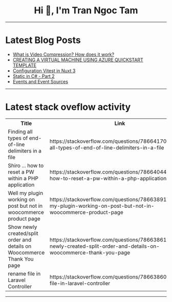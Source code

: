 <h1 align="center">Hi 👋, I'm Tran Ngoc Tam</h1>

---

# Latest Blog Posts 
<!-- BLOG-POST-LIST:START -->
- [What is Video Compression? How does it work?](https://dev.to/alakkadshaw/what-is-video-compression-how-does-it-work-ide)
- [CREATING A VIRTUAL MACHINE USING AZURE QUICKSTART TEMPLATE](https://dev.to/aizeon/creating-a-virtual-machine-using-azure-quickstart-template-keb)
- [Configuration Vitest in Nuxt 3](https://dev.to/jjbit_eth/configuration-vitest-in-nuxt-3-2n0a)
- [Static in C# - Part 2](https://dev.to/locnguyenpv/static-in-c-part-2-9eo)
- [Events and Event Sources](https://dev.to/paulike/events-and-event-sources-4ihi)
<!-- BLOG-POST-LIST:END -->

---

# Latest stack oveflow activity
<table>
  <tr><th>Title</th><th>Link</th></tr>
  <!-- STACKOVERFLOW:START --><tr><td>Finding all types of end-of-line delimiters in a file</td><td>https://stackoverflow.com/questions/78664170/finding-all-types-of-end-of-line-delimiters-in-a-file</td></tr><tr><td>Shiro ... how to reset a PW within a PHP application</td><td>https://stackoverflow.com/questions/78664044/shiro-how-to-reset-a-pw-within-a-php-application</td></tr><tr><td>Well my plugin working on post but not in woocommerce product page</td><td>https://stackoverflow.com/questions/78663891/well-my-plugin-working-on-post-but-not-in-woocommerce-product-page</td></tr><tr><td>Show newly created/split order and details on Woocommerce Thank You page</td><td>https://stackoverflow.com/questions/78663861/show-newly-created-split-order-and-details-on-woocommerce-thank-you-page</td></tr><tr><td>rename file in Laravel Controller</td><td>https://stackoverflow.com/questions/78663860/rename-file-in-laravel-controller</td></tr><!-- STACKOVERFLOW:END -->
</table>

---


